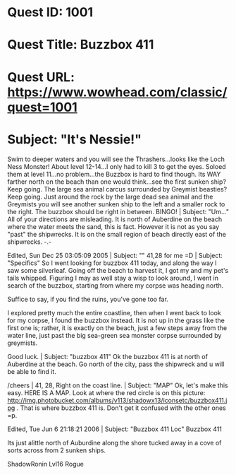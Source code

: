 # Quest ID: 1001
# Quest Title: Buzzbox 411
# Quest URL: https://www.wowhead.com/classic/quest=1001
# Subject: "It's Nessie!"
Swim to deeper waters and you will see the Thrashers...looks like the Loch Ness Monster! About level 12-14...I only had to kill 3 to get the eyes. Soloed them at level 11...no problem...the Buzzbox is hard to find though. Its WAY farther north on the beach than one would think...see the first sunken ship? Keep going. The large sea animal carcus surrounded by Greymist beasties? Keep going. Just around the rock by the large dead sea animal and the Greymists you will see another sunken ship to the left and a smaller rock to the right. The buzzbox should be right in between. BINGO! | Subject: "Um..."
All of your directions are misleading. It is north of Auberdine on the beach where the water meets the sand, this is fact. However it is not as you say "past" the shipwrecks. It is on the small region of beach directly east of the shipwrecks. -.-

Edited, Sun Dec 25 03:05:09 2005 | Subject: "<Blank>"
41,28 for me =D | Subject: "Specifics"
So I went looking for buzzbox 411 today, and along the way I saw some silverleaf. Going off the beach to harvest it, I got my and my pet's tails whipped. Figuring I may as well stay a wisp to look around, I went in search of the buzzbox, starting from where my corpse was heading north.

Suffice to say, if you find the ruins, you've gone too far.

I explored pretty much the entire coastline, then when I went back to look for my corpse, I found the buzzbox instead. It is not up in the grass like the first one is; rather, it is exactly on the beach, just a few steps away from the water line, just past the big sea-green sea monster corpse surrounded by greymists.

Good luck. | Subject: "buzzbox 411"
Ok the buzzbox 411 is at north of Auberdine at the beach. Go north of the city, pass the shipwreck and u will be able to find it.

/cheers | 41, 28, Right on the coast line. | Subject: "MAP"
Ok, let's make this easy.
HERE IS A MAP. Look at where the red circle is on this picture:
http://img.photobucket.com/albums/v113/shadowx13/iconsetc/buzzbox411.jpg .
That is where buzzbox 411 is. Don't get it confused with the other ones =p.

Edited, Tue Jun 6 21:18:21 2006 | Subject: "Buzzbox 411 Loc"
Buzzbox 411

Its just alittle north of Auburdine along the shore tucked away in a cove of sorts across from 2 sunken ships.

ShadowRonin
Lvl16 Rogue